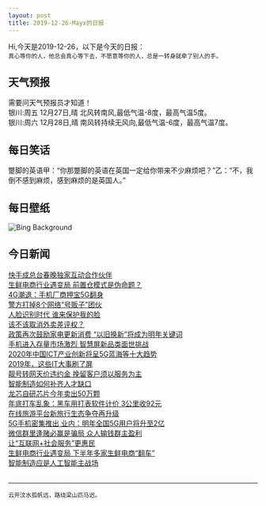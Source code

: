 ```yaml
---
layout: post
title: 2019-12-26-Mayx的日报
---
```


Hi,今天是2019-12-26，以下是今天的日报：<br><small>
真心等你的人，他总会真心等下去，不愿意等你的人，总是一转身就牵了别人的手。</small><!--more-->
## 天气预报
需要问天气预报员才知道！<br>银川:周五 12月27日,晴 北风转南风,最低气温-8度，最高气温5度。<br>银川:周六 12月28日,晴 南风转持续无风向,最低气温-6度，最高气温7度。
## 每日笑话
蹩脚的英语甲：“你那蹩脚的英语在英国一定给你带来不少麻烦吧？”乙：“不，我倒不感到麻烦，感到麻烦的是英国人。”
## 每日壁纸
![Bing Background](https://cn.bing.com/th?id=OHR.WarsawXmas_EN-US3496666406_1920x1080.jpg&rf=LaDigue_1920x1080.jpg&pid=hp "Christmas decorations in Warsaw, Poland (© David Milsen/Alamy)")
## 今日新闻

[快手成总台春晚独家互动合作伙伴](http://it.people.com.cn/n1/2019/1226/c1009-31523979.html)   
[生鲜电商行业遇变局 前置仓模式是伪命题？](http://it.people.com.cn/n1/2019/1226/c1009-31523590.html)   
[4G潮退：手机厂商押宝5G翻身](http://it.people.com.cn/n1/2019/1226/c1009-31523635.html)   
[警方打掉8个网络“号贩子”团伙](http://it.people.com.cn/n1/2019/1226/c1009-31523514.html)   
[人脸识别时代 谁来保护我的脸](http://it.people.com.cn/n1/2019/1226/c1009-31523533.html)   
[该不该取消外卖差评权？](http://it.people.com.cn/n1/2019/1226/c1009-31523563.html)   
[政策再次鼓励家电更新消费 “以旧换新”将成为明年关键词](http://it.people.com.cn/n1/2019/1226/c1009-31523572.html)   
[手机进入存量市场激烈 智慧屏新品类面世挑战](http://it.people.com.cn/n1/2019/1226/c1009-31523601.html)   
[2020年中国ICT产业创新将呈5G蓝海等十大趋势](http://it.people.com.cn/n1/2019/1226/c1009-31523516.html)   
[2019年，这些IT大事刷了屏](http://it.people.com.cn/n1/2019/1226/c1009-31523371.html)   
[靓号转网天价违约金 挽留客户须以服务为主](http://it.people.com.cn/n1/2019/1226/c1009-31523469.html)   
[智能制造如何补齐人才缺口](http://it.people.com.cn/n1/2019/1226/c1009-31523406.html)   
[龙芯自研芯片今年卖出50万颗](http://it.people.com.cn/n1/2019/1226/c1009-31523404.html)   
[年底打车乱象：黑车用打表软件计价 3公里收92元](http://it.people.com.cn/n1/2019/1226/c1009-31523323.html)   
[在线旅游平台新旅行生态争夺再升级](http://it.people.com.cn/n1/2019/1226/c1009-31523409.html)   
[5G手机密集推出 业内：明年全国5G用户将升至2亿](http://it.people.com.cn/n1/2019/1226/c1009-31523429.html)   
[微信群里逢赌必赢是骗局 众人输钱群主盈利](http://it.people.com.cn/n1/2019/1226/c1009-31523324.html)   
[让“互联网+社会服务”更惠民](http://it.people.com.cn/n1/2019/1226/c1009-31523342.html)   
[生鲜电商行业遇变局 下半年多家生鲜电商“翻车”](http://it.people.com.cn/n1/2019/1226/c1009-31523428.html)   
[智能制造应是人工智能主战场](http://it.people.com.cn/n1/2019/1226/c1009-31523344.html)   
<br />

***

<small>云开汶水孤帆远，路绕梁山匹马迟。</small>
